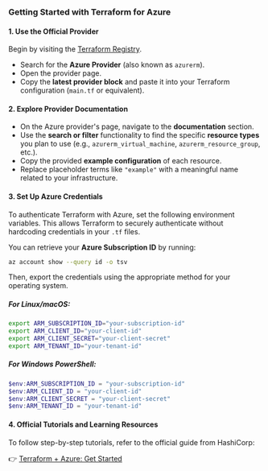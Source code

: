 ### Getting Started with Terraform for Azure

#### 1. Use the Official Provider

Begin by visiting the [Terraform Registry](https://registry.terraform.io/).

* Search for the **Azure Provider** (also known as `azurerm`).
* Open the provider page.
* Copy the **latest provider block** and paste it into your Terraform configuration (`main.tf` or equivalent).

#### 2. Explore Provider Documentation

* On the Azure provider's page, navigate to the **documentation** section.
* Use the **search or filter** functionality to find the specific **resource types** you plan to use (e.g., `azurerm_virtual_machine`, `azurerm_resource_group`, etc.).
* Copy the provided **example configuration** of each resource.
* Replace placeholder terms like `"example"` with a meaningful name related to your infrastructure.

#### 3. Set Up Azure Credentials

To authenticate Terraform with Azure, set the following environment variables. This allows Terraform to securely authenticate without hardcoding credentials in your `.tf` files.

You can retrieve your **Azure Subscription ID** by running:

```bash
az account show --query id -o tsv
```

Then, export the credentials using the appropriate method for your operating system.

##### For Linux/macOS:

```bash
export ARM_SUBSCRIPTION_ID="your-subscription-id"
export ARM_CLIENT_ID="your-client-id"
export ARM_CLIENT_SECRET="your-client-secret"
export ARM_TENANT_ID="your-tenant-id"
```

##### For Windows PowerShell:

```powershell
$env:ARM_SUBSCRIPTION_ID = "your-subscription-id"
$env:ARM_CLIENT_ID = "your-client-id"
$env:ARM_CLIENT_SECRET = "your-client-secret"
$env:ARM_TENANT_ID = "your-tenant-id"
```

#### 4. Official Tutorials and Learning Resources

To follow step-by-step tutorials, refer to the official guide from HashiCorp:

👉 [Terraform + Azure: Get Started](https://developer.hashicorp.com/terraform/tutorials/azure-get-started)




